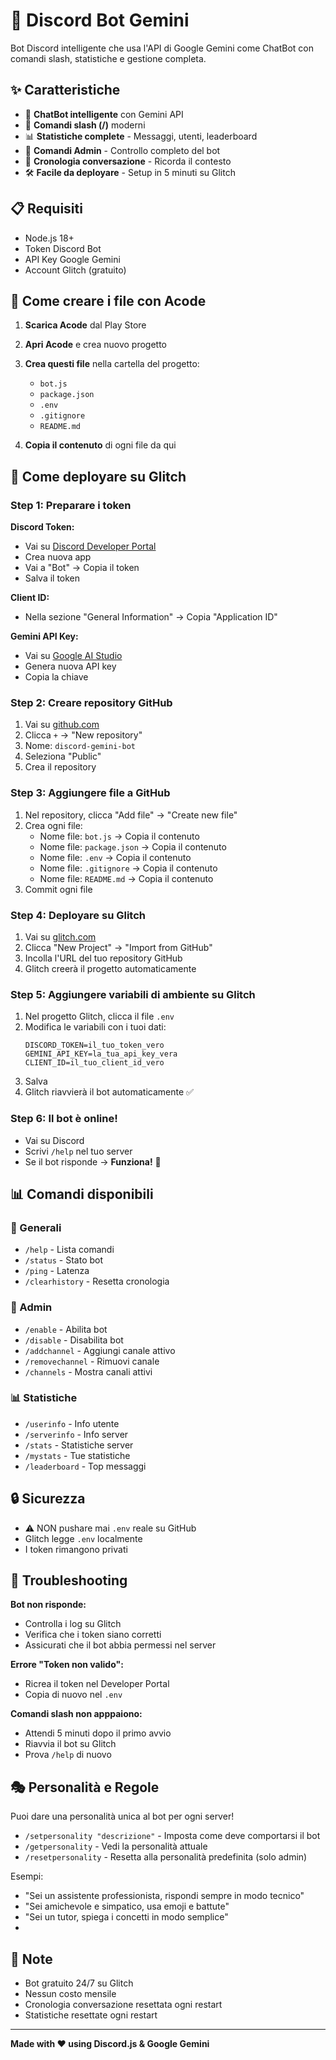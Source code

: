 # 🤖 Discord Bot Gemini

Bot Discord intelligente che usa l'API di Google Gemini come ChatBot con comandi slash, statistiche e gestione completa.

## ✨ Caratteristiche

- 💬 **ChatBot intelligente** con Gemini API
- 🎯 **Comandi slash (/)** moderni
- 📊 **Statistiche complete** - Messaggi, utenti, leaderboard
- 🔧 **Comandi Admin** - Controllo completo del bot
- 📝 **Cronologia conversazione** - Ricorda il contesto
- 🛠️ **Facile da deployare** - Setup in 5 minuti su Glitch

## 📋 Requisiti

- Node.js 18+
- Token Discord Bot
- API Key Google Gemini
- Account Glitch (gratuito)

## 📱 Come creare i file con Acode

1. **Scarica Acode** dal Play Store
2. **Apri Acode** e crea nuovo progetto
3. **Crea questi file** nella cartella del progetto:
   - `bot.js`
   - `package.json`
   - `.env`
   - `.gitignore`
   - `README.md`

4. **Copia il contenuto** di ogni file da qui

## 🚀 Come deployare su Glitch

### Step 1: Preparare i token

**Discord Token:**
- Vai su [Discord Developer Portal](https://discord.com/developers/applications)
- Crea nuova app
- Vai a "Bot" → Copia il token
- Salva il token

**Client ID:**
- Nella sezione "General Information" → Copia "Application ID"

**Gemini API Key:**
- Vai su [Google AI Studio](https://aistudio.google.com/apikey)
- Genera nuova API key
- Copia la chiave

### Step 2: Creare repository GitHub

1. Vai su [github.com](https://github.com)
2. Clicca `+` → "New repository"
3. Nome: `discord-gemini-bot`
4. Seleziona "Public"
5. Crea il repository

### Step 3: Aggiungere file a GitHub

1. Nel repository, clicca "Add file" → "Create new file"
2. Crea ogni file:
   - Nome file: `bot.js` → Copia il contenuto
   - Nome file: `package.json` → Copia il contenuto
   - Nome file: `.env` → Copia il contenuto
   - Nome file: `.gitignore` → Copia il contenuto
   - Nome file: `README.md` → Copia il contenuto
3. Commit ogni file

### Step 4: Deployare su Glitch

1. Vai su [glitch.com](https://glitch.com)
2. Clicca "New Project" → "Import from GitHub"
3. Incolla l'URL del tuo repository GitHub
4. Glitch creerà il progetto automaticamente

### Step 5: Aggiungere variabili di ambiente su Glitch

1. Nel progetto Glitch, clicca il file `.env`
2. Modifica le variabili con i tuoi dati:
   ```
   DISCORD_TOKEN=il_tuo_token_vero
   GEMINI_API_KEY=la_tua_api_key_vera
   CLIENT_ID=il_tuo_client_id_vero
   ```
3. Salva
4. Glitch riavvierà il bot automaticamente ✅

### Step 6: Il bot è online!

- Vai su Discord
- Scrivi `/help` nel tuo server
- Se il bot risponde → **Funziona!** 🎉

## 📊 Comandi disponibili

### 💬 Generali
- `/help` - Lista comandi
- `/status` - Stato bot
- `/ping` - Latenza
- `/clearhistory` - Resetta cronologia

### 🔧 Admin
- `/enable` - Abilita bot
- `/disable` - Disabilita bot
- `/addchannel` - Aggiungi canale attivo
- `/removechannel` - Rimuovi canale
- `/channels` - Mostra canali attivi

### 📊 Statistiche
- `/userinfo` - Info utente
- `/serverinfo` - Info server
- `/stats` - Statistiche server
- `/mystats` - Tue statistiche
- `/leaderboard` - Top messaggi

## 🔒 Sicurezza

- ⚠️ NON pushare mai `.env` reale su GitHub
- Glitch legge `.env` localmente
- I token rimangono privati

## 🐛 Troubleshooting

**Bot non risponde:**
- Controlla i log su Glitch
- Verifica che i token siano corretti
- Assicurati che il bot abbia permessi nel server

**Errore "Token non valido":**
- Ricrea il token nel Developer Portal
- Copia di nuovo nel `.env`

**Comandi slash non apppaiono:**
- Attendi 5 minuti dopo il primo avvio
- Riavvia il bot su Glitch
- Prova `/help` di nuovo

## 🎭 Personalità e Regole

Puoi dare una personalità unica al bot per ogni server!

- `/setpersonality "descrizione"` - Imposta come deve comportarsi il bot
- `/getpersonality` - Vedi la personalità attuale
- `/resetpersonality` - Resetta alla personalità predefinita (solo admin)

Esempi:
- "Sei un assistente professionista, rispondi sempre in modo tecnico"
- "Sei amichevole e simpatico, usa emoji e battute"
- "Sei un tutor, spiega i concetti in modo semplice"
- 
## 📝 Note

- Bot gratuito 24/7 su Glitch
- Nessun costo mensile
- Cronologia conversazione resettata ogni restart
- Statistiche resettate ogni restart

---

**Made with ❤️ using Discord.js & Google Gemini**